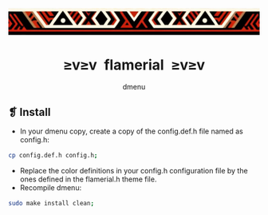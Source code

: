 <p align="center">
	<img src="../../imgs/ornament.webp" alt="" />
</p>
<h1 align="center">≥v≥v&ensp;flamerial&ensp;≥v≥v</h1>
<p align="center">dmenu</p>

## ❡ Install

- In your dmenu copy, create a copy of the config.def.h file named as config.h:

```sh
cp config.def.h config.h;
```

- Replace the color definitions in your config.h configuration file by the ones defined in the flamerial.h theme file.
- Recompile dmenu:

```sh
sudo make install clean;
```
